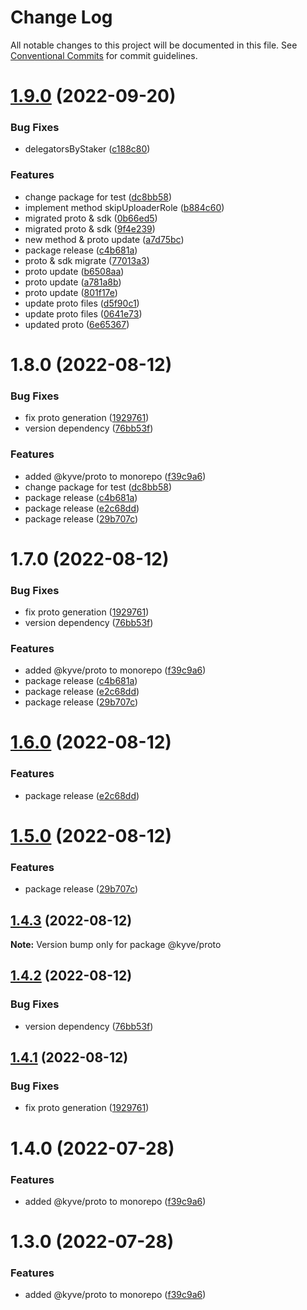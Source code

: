 # Change Log

All notable changes to this project will be documented in this file.
See [Conventional Commits](https://conventionalcommits.org) for commit guidelines.

# [1.9.0](https://github.com/KYVENetwork/node/compare/@kyve/proto@1.6.0...@kyve/proto@1.9.0) (2022-09-20)


### Bug Fixes

* delegatorsByStaker ([c188c80](https://github.com/KYVENetwork/node/commit/c188c8087f8db4bbebe476c2ed95099b28394e79))


### Features

* change package for test ([dc8bb58](https://github.com/KYVENetwork/node/commit/dc8bb5878e0bdf253f2a3bdf6a1b55ec5ec77eaa))
* implement method skipUploaderRole ([b884c60](https://github.com/KYVENetwork/node/commit/b884c600f568aa27be3a9f2be87a5049d80b9d8a))
* migrated proto & sdk ([0b66ed5](https://github.com/KYVENetwork/node/commit/0b66ed5f71ef0ab99856093b126cc77659bb46bb))
* migrated proto & sdk ([9f4e239](https://github.com/KYVENetwork/node/commit/9f4e239e295f2107d66f790152487d47d08d3e02))
* new method & proto update ([a7d75bc](https://github.com/KYVENetwork/node/commit/a7d75bc6529c33ca4f6453d0acc5c33b00b4d0d7))
* package release ([c4b681a](https://github.com/KYVENetwork/node/commit/c4b681a9815f0a18a4cf11a0f09bdb042662c6d2))
* proto & sdk migrate ([77013a3](https://github.com/KYVENetwork/node/commit/77013a3e12d17537f6de3266ec2113eeb5c8f03c))
* proto update ([b6508aa](https://github.com/KYVENetwork/node/commit/b6508aafd3d3946a268cb4c07c9405649c7fed22))
* proto update ([a781a8b](https://github.com/KYVENetwork/node/commit/a781a8b48b221a94cf8a7b86a4573dea7a9978b7))
* proto update ([801f17e](https://github.com/KYVENetwork/node/commit/801f17e0e8250202d91509c673abdef8db88e866))
* update proto files ([d5f90c1](https://github.com/KYVENetwork/node/commit/d5f90c1782033c2fd144e970ccd33a2d82abab6e))
* update proto files ([0641e73](https://github.com/KYVENetwork/node/commit/0641e7350c1ad9150b41ef5e1068f3e39cfa9451))
* updated proto ([6e65367](https://github.com/KYVENetwork/node/commit/6e65367a9d571bceaa88169246abb8f066465eb2))





# 1.8.0 (2022-08-12)


### Bug Fixes

* fix proto generation ([1929761](https://github.com/KYVENetwork/node/commit/1929761fc7c807408da6673b70763499f4535dff))
* version dependency ([76bb53f](https://github.com/KYVENetwork/node/commit/76bb53f8c16c58054935efc4efe78fba6d9771d1))


### Features

* added @kyve/proto to monorepo ([f39c9a6](https://github.com/KYVENetwork/node/commit/f39c9a64e4af4cfb8149bab44fcc7a3bb553b19b))
* change package for test ([dc8bb58](https://github.com/KYVENetwork/node/commit/dc8bb5878e0bdf253f2a3bdf6a1b55ec5ec77eaa))
* package release ([c4b681a](https://github.com/KYVENetwork/node/commit/c4b681a9815f0a18a4cf11a0f09bdb042662c6d2))
* package release ([e2c68dd](https://github.com/KYVENetwork/node/commit/e2c68dd6880aec75cc087c41d2bfc1557ce98bb9))
* package release ([29b707c](https://github.com/KYVENetwork/node/commit/29b707cbe383bf4253a617b0f9f9c00454546418))





# 1.7.0 (2022-08-12)


### Bug Fixes

* fix proto generation ([1929761](https://github.com/KYVENetwork/node/commit/1929761fc7c807408da6673b70763499f4535dff))
* version dependency ([76bb53f](https://github.com/KYVENetwork/node/commit/76bb53f8c16c58054935efc4efe78fba6d9771d1))


### Features

* added @kyve/proto to monorepo ([f39c9a6](https://github.com/KYVENetwork/node/commit/f39c9a64e4af4cfb8149bab44fcc7a3bb553b19b))
* package release ([c4b681a](https://github.com/KYVENetwork/node/commit/c4b681a9815f0a18a4cf11a0f09bdb042662c6d2))
* package release ([e2c68dd](https://github.com/KYVENetwork/node/commit/e2c68dd6880aec75cc087c41d2bfc1557ce98bb9))
* package release ([29b707c](https://github.com/KYVENetwork/node/commit/29b707cbe383bf4253a617b0f9f9c00454546418))





# [1.6.0](https://github.com/KYVENetwork/node/compare/@kyve/proto@1.5.0...@kyve/proto@1.6.0) (2022-08-12)


### Features

* package release ([e2c68dd](https://github.com/KYVENetwork/node/commit/e2c68dd6880aec75cc087c41d2bfc1557ce98bb9))





# [1.5.0](https://github.com/KYVENetwork/node/compare/@kyve/proto@1.4.3...@kyve/proto@1.5.0) (2022-08-12)


### Features

* package release ([29b707c](https://github.com/KYVENetwork/node/commit/29b707cbe383bf4253a617b0f9f9c00454546418))





## [1.4.3](https://github.com/KYVENetwork/proto/compare/@kyve/proto@1.4.2...@kyve/proto@1.4.3) (2022-08-12)

**Note:** Version bump only for package @kyve/proto





## [1.4.2](https://github.com/KYVENetwork/proto/compare/@kyve/proto@1.4.1...@kyve/proto@1.4.2) (2022-08-12)


### Bug Fixes

* version dependency ([76bb53f](https://github.com/KYVENetwork/proto/commit/76bb53f8c16c58054935efc4efe78fba6d9771d1))





## [1.4.1](https://github.com/KYVENetwork/proto/compare/@kyve/proto@1.4.0...@kyve/proto@1.4.1) (2022-08-12)


### Bug Fixes

* fix proto generation ([1929761](https://github.com/KYVENetwork/proto/commit/1929761fc7c807408da6673b70763499f4535dff))





# 1.4.0 (2022-07-28)


### Features

* added @kyve/proto to monorepo ([f39c9a6](https://github.com/KYVENetwork/proto/commit/f39c9a64e4af4cfb8149bab44fcc7a3bb553b19b))





# 1.3.0 (2022-07-28)


### Features

* added @kyve/proto to monorepo ([f39c9a6](https://github.com/KYVENetwork/proto/commit/f39c9a64e4af4cfb8149bab44fcc7a3bb553b19b))

